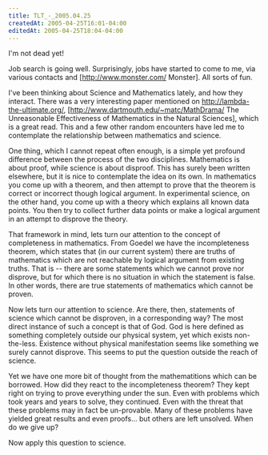 ```yaml
---
title: TLT_-_2005.04.25
createdAt: 2005-04-25T16:01-04:00
editedAt: 2005-04-25T18:04-04:00
---
```


I'm not dead yet!

Job search is going well. Surprisingly, jobs have started to come to me, via various contacts and [http://www.monster.com/ Monster]. All sorts of fun.

I've been thinking about Science and Mathematics lately, and how they interact. There was a very interesting paper mentioned on http://lambda-the-ultimate.org/, [http://www.dartmouth.edu/~matc/MathDrama/ The Unreasonable Effectiveness of Mathematics in the Natural Sciences], which is a  great read. This and a few other random encounters have led me to contemplate the relationship between mathematics and science.

One thing, which I cannot repeat often enough, is a simple yet profound difference between the process of the two disciplines. Mathematics is about proof, while science is about disproof. This has surely been written elsewhere, but it is nice to contemplate the idea on its own. In mathematics you come up with a theorem, and then attempt to prove that the theorem is correct or incorrect though logical argument. In experimental science, on the other hand, you come up with a theory which explains all known data points. You then try to collect further data points or make a logical argument in an attempt to disprove the theory.

That framework in mind, lets turn our attention to the concept of completeness in mathematics. From Goedel we have the incompleteness theorem, which states that (in our current system) there are truths of mathematics which are not reachable by logical argument from existing truths. That is -- there are some statements which we cannot prove nor disprove, but for which there is no situation in which the statement is false. In other words, there are true statements of mathematics which cannot be proven.

Now lets turn our attention to science. Are there, then, statements of science which cannot be disproven, in a corresponding way? The most direct instance of such a concept is that of God. God is here defined as something completely outside our physical system, yet which exists non-the-less. Existence without physical manifestation seems like something we surely cannot disprove. This seems to put the question outside the reach of science.

Yet we have one more bit of thought from the mathematitions which can be borrowed. How did they react to the incompleteness theorem? They kept right on trying to prove everything under the sun. Even with problems which took years and years to solve, they continued. Even with the threat that these problems may in fact be un-provable. Many of these problems have yielded great results and even proofs... but others are left unsolved. When do we give up?

Now apply this question to science.

